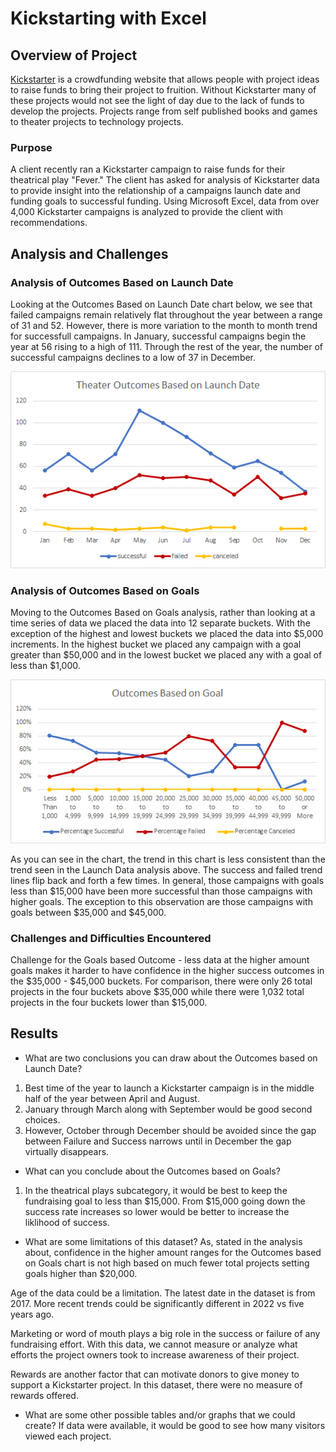 # Kickstarting with Excel

## Overview of Project
[Kickstarter](https://www.kickstarter.com/) is a crowdfunding website that allows people with project ideas to raise funds to bring their project to fruition. Without Kickstarter many of these projects would not see the light of day due to the lack of funds to develop the projects. Projects range from self published books and games to theater projects to technology projects.

### Purpose
A client recently ran a Kickstarter campaign to raise funds for their theatrical play "Fever." The client has asked for analysis of Kickstarter data to provide insight into the relationship of a campaigns launch date and funding goals to successful funding. Using Microsoft Excel, data from over 4,000 Kickstarter campaigns is analyzed to provide the client with recommendations.

## Analysis and Challenges

### Analysis of Outcomes Based on Launch Date
Looking at the Outcomes Based on Launch Date chart below, we see that failed campaigns remain relatively flat throughout the year between a range of 31 and 52. However, there is more variation to the month to month trend for successfull campaigns. In January, successful campaigns begin the year at 56 rising to a high of 111. Through the rest of the year, the number of successful campaigns declines to a low of 37 in December.

![Launch Date Outcomes Chart](/Resources/Theater_Outcomes_vs_Launch_Date.png)

### Analysis of Outcomes Based on Goals
Moving to the Outcomes Based on Goals analysis, rather than looking at a time series of data we placed the data into 12 separate buckets. With the exception of the highest and lowest buckets we placed the data into $5,000 increments. In the highest bucket we placed any campaign with a goal greater than $50,000 and in the lowest bucket we placed any with a goal of less than $1,000.

![Outcomes vs. Goals Chart](/Resources/Outcomes_vs_Goals.png)

As you can see in the chart, the trend in this chart is less consistent than the trend seen in the Launch Data analysis above. The success and failed trend lines flip back and forth a few times. In general, those campaigns with goals less than $15,000 have been more successful than those campaigns with higher goals. The exception to this observation are those campaigns with goals between $35,000 and $45,000. 

### Challenges and Difficulties Encountered

Challenge for the Goals based Outcome - less data at the higher amount goals makes it harder to have confidence in the higher success outcomes in the $35,000 - $45,000 buckets. For comparison, there were only 26 total projects in the four buckets above $35,000 while there were 1,032 total projects in the four buckets lower than $15,000.

## Results
- What are two conclusions you can draw about the Outcomes based on Launch Date?
1. Best time of the year to launch a Kickstarter campaign is in the middle half of the year between April and August.
2. January through March along with September would be good second choices. 
3. However, October through December should be avoided since the gap between Failure and Success narrows until in December the gap virtually disappears.

- What can you conclude about the Outcomes based on Goals?
1. In the theatrical plays subcategory, it would be best to keep the fundraising goal to less than $15,000. From $15,000 going down the success rate increases so lower would be better to increase the liklihood of success.

- What are some limitations of this dataset?
As, stated in the analysis about, confidence in the higher amount ranges for the Outcomes based on Goals chart is not high based on much fewer total projects setting goals higher than $20,000.

Age of the data could be a limitation. The latest date in the dataset is from 2017. More recent trends could be significantly different in 2022 vs five years ago.

Marketing or word of mouth plays a big role in the success or failure of any fundraising effort. With this data, we cannot measure or analyze what efforts the project owners took to increase  awareness of their project.

Rewards are another factor that can motivate donors to give money to support a Kickstarter project. In this dataset, there were no measure of rewards offered.

- What are some other possible tables and/or graphs that we could create?
If data were available, it would be good to see how many visitors viewed each project.


